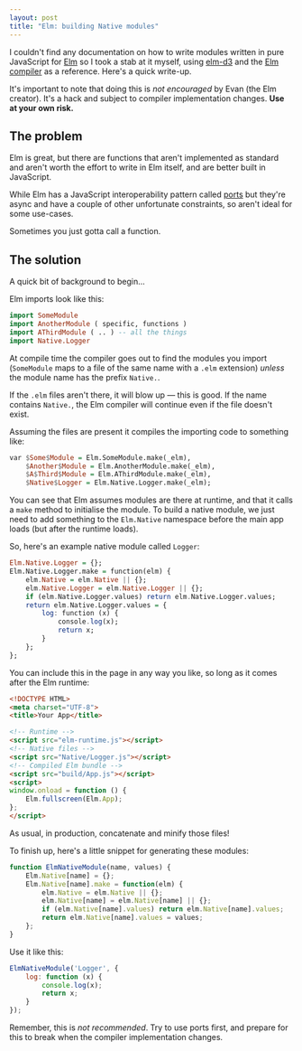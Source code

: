 ```yaml
---
layout: post
title: "Elm: building Native modules"
---
```


I couldn't find any documentation on how to write modules written in pure JavaScript for [Elm][elm] so I took a stab at it myself, using [elm-d3][elm-d3] and the [Elm compiler][elm-compiler] as a reference. Here's a quick write-up.

It's important to note that doing this is *not encouraged* by Evan (the Elm creator). It's a hack and subject to compiler implementation changes. **Use at your own risk.**

## The problem

Elm is great, but there are functions that aren't implemented as standard and aren't worth the effort to write in Elm itself, and are better built in JavaScript.

While Elm has a JavaScript interoperability pattern called [ports][ports] but they're async and have a couple of other unfortunate constraints, so aren't ideal for some use-cases.

Sometimes you just gotta call a function.

## The solution

A quick bit of background to begin...

Elm imports look like this:

```haskell
import SomeModule
import AnotherModule ( specific, functions )
import AThirdModule ( .. ) -- all the things
import Native.Logger
```

At compile time the compiler goes out to find the modules you import (`SomeModule` maps to a file of the same name with a `.elm` extension) *unless* the module name has the prefix `Native.`.

If the `.elm` files aren't there, it will blow up — this is good. If the name contains `Native.`, the Elm compiler will continue even if the file doesn't exist.

Assuming the files are present it compiles the importing code to something like:

```haskell
var $Some$Module = Elm.SomeModule.make(_elm),
    $Another$Module = Elm.AnotherModule.make(_elm),
    $A$Third$Module = Elm.AThirdModule.make(_elm),
    $Native$Logger = Elm.Native.Logger.make(_elm);
```

You can see that Elm assumes modules are there at runtime, and that it calls a `make` method to initialise the module. To build a native module, we just need to add something to the `Elm.Native` namespace before the main app loads (but after the runtime loads).

So, here's an example native module called `Logger`:

```haskell
Elm.Native.Logger = {};
Elm.Native.Logger.make = function(elm) {
    elm.Native = elm.Native || {};
    elm.Native.Logger = elm.Native.Logger || {};
    if (elm.Native.Logger.values) return elm.Native.Logger.values;
    return elm.Native.Logger.values = {
        log: function (x) {
            console.log(x);
            return x;
        }
    };
};
```

You can include this in the page in any way you like, so long as it comes after the Elm runtime:

```html
<!DOCTYPE HTML>
<meta charset="UTF-8">
<title>Your App</title>

<!-- Runtime -->
<script src="elm-runtime.js"></script>
<!-- Native files -->
<script src="Native/Logger.js"></script>
<!-- Compiled Elm bundle -->
<script src="build/App.js"></script>
<script>
window.onload = function () {
    Elm.fullscreen(Elm.App);
};
</script>
```

As usual, in production, concatenate and minify those files!

To finish up, here's a little snippet for generating these modules:

```js
function ElmNativeModule(name, values) {
    Elm.Native[name] = {};
    Elm.Native[name].make = function(elm) {
        elm.Native = elm.Native || {};
        elm.Native[name] = elm.Native[name] || {};
        if (elm.Native[name].values) return elm.Native[name].values;
        return elm.Native[name].values = values;
    };
}
```

Use it like this:

```js
ElmNativeModule('Logger', {
    log: function (x) {
        console.log(x);
        return x;
    }
});
```

Remember, this is *not recommended*. Try to use ports first, and prepare for this to break when the compiler implementation changes.

[elm]: http://elm-lang.org/ "Elm"
[elm-d3]: https://github.com/seliopou/elm-d3 "seliopou/elm-d3"
[elm-compiler]: https://github.com/elm-lang/Elm "elm-lang/Elm"
[ports]: http://elm-lang.org/learn/Ports.elm "Learn Ports"

